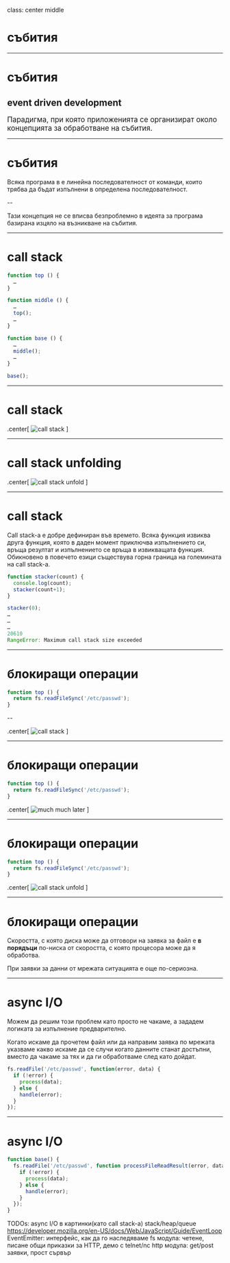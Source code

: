 class: center middle
# събития

---
# събития
## event driven development

<big>
    Парадигма, при която приложенията се организират около концепцията за обработване на събития.
</big>

---
# събития

Всяка програма в е линейна последователност от команди, които трябва да бъдат изпълнени в определена последователност.

--

Тази концепция не се вписва безпроблемно в идеята за програма базирана изцяло на възникване на събития.

---
# call stack

```javascript
function top () {
  …
}

function middle () {
  …
  top();
  …
}

function base () {
  …
  middle();
  …
}
```

```javascript
base();
```

---
# call stack

.center[
![call stack](img/call_stack.png)
]

---
# call stack unfolding
.center[
![call stack unfold](img/call_stack_unfold.png)
]

---
# call stack

Call stack-а е добре дефиниран във времето. Всяка функция извиква друга функция, която в даден момент приключва изпълнението си, връща резултат и изпълнението се връща в извикващата функция. Обикновено в повечето езици съществува горна граница на големината на call stack-а.

```javascript
function stacker(count) {
  console.log(count);
  stacker(count+1);
}

stacker(0);
…
…
…
20610
RangeError: Maximum call stack size exceeded
```

---
# блокиращи операции
```javascript
function top () {
  return fs.readFileSync('/etc/passwd');
}
```

--

.center[
![call stack](img/call_stack.png)
]

---
# блокиращи операции
```javascript
function top () {
  return fs.readFileSync('/etc/passwd');
}
```

.center[
![much much later](img/much_much_later.jpg)
]

---
# блокиращи операции
```javascript
function top () {
  return fs.readFileSync('/etc/passwd');
}
```

.center[
![call stack unfold](img/call_stack_unfold.png)
]

---
# блокиращи операции

Скоростта, с която диска може да отговори на заявка за файл е **в порядъци** по-ниска от скоростта, с която процесора може да я обработва.

При заявки за данни от мрежата ситуацията е още по-сериозна.

---
# async I/O

Можем да решим този проблем като просто не чакаме, а зададем логиката за изпълнение предварително.

Когато искаме да прочетем файл или да направим заявка по мрежата указваме какво искаме да се случи когато данните станат достъпни, вместо да чакаме за тях и да ги обработваме след като дойдат.

```javascript
fs.readFile('/etc/passwd', function(error, data) {
  if (!error) {
    process(data); 
  } else {
    handle(error);
  }
});
```

---
# async I/O

```javascript
function base() {
  fs.readFile('/etc/passwd', function processFileReadResult(error, data) {
    if (!error) {
      process(data);
    } else {
      handle(error);
    }
  });
}
```

TODOs: async I/O в картинки(като call stack-а)
       stack/heap/queue https://developer.mozilla.org/en-US/docs/Web/JavaScript/Guide/EventLoop
       EventEmitter: интерфейс, как да го наследяваме
       fs модула: четене, писане
       общи приказки за HTTP, демо с telnet/nc
       http модула: get/post заявки, прост сървър
